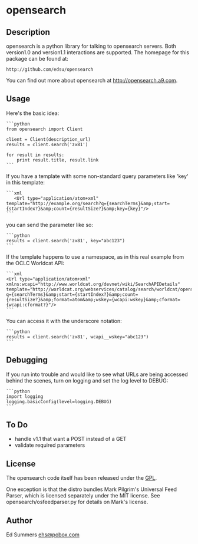 opensearch
==========

Description
-----------

opensearch is a python library for talking to opensearch servers.
Both version1.0 and version1.1 interactions are supported. The homepage
for this package can be found at:

    http://github.com/edsu/opensearch    

You can find out more about opensearch at <http://opensearch.a9.com>.

Usage
-----

Here's the basic idea:

    ```python
    from opensearch import Client

    client = Client(description_url)
    results = client.search('zx81')

    for result in results:
        print result.title, result.link
    ```

If you have a template with some non-standard query parameters like 'key' in
this template:

    ```xml
       <Url type="application/atom+xml" template="http://example.org/search?q={searchTerms}&amp;start={startIndex?}&amp;count={resultSize?}&amp;key={key}"/>
    ```

you can send the parameter like so:

    ```python
    results = client.search('zx81', key="abc123")
    ```

If the template happens to use a namespace, as in this real example from the
OCLC Worldcat API:

    ```xml
    <Url type="application/atom+xml" xmlns:wcapi="http://www.worldcat.org/devnet/wiki/SearchAPIDetails" template="http://worldcat.org/webservices/catalog/search/worldcat/opensearch?q={searchTerms}&amp;start={startIndex?}&amp;count={resultSize?}&amp;format=atom&amp;wskey={wcapi:wskey}&amp;cformat={wcapi:cformat?}"/>
    ```

You can access it with the underscore notation:

    ```python
    results = client.search('zx81', wcapi__wskey="abc123")
    ```

Debugging
---------

If you run into trouble and would like to see what URLs are being accessed
behind the scenes, turn on logging and set the log level to DEBUG:

    ```python
    import logging
    logging.basicConfig(level=logging.DEBUG)
    ```

To Do
-----

- handle v1.1 that want a POST instead of a GET
- validate required parameters

License
-------

The opensearch code itself has been released under the 
[GPL](http://www.opensource.org/licenses/gpl-license.php).

One exception is that the distro bundles Mark Pilgrim's Universal Feed 
Parser, which is licensed separately under the MIT license. See 
opensearch/osfeedparser.py for details on Mark's license.

Author
------

Ed Summers [ehs@pobox.com](mailto:ehs@pobox.com)
